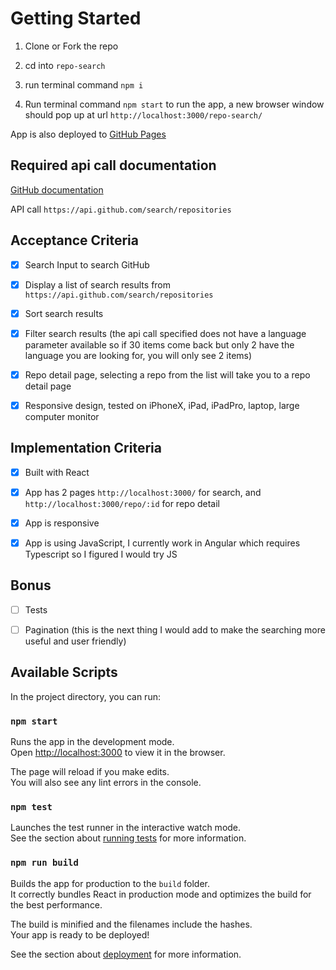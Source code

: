 # Getting Started

1) Clone or Fork the repo

2) cd into `repo-search`

3) run terminal command ```npm i```

4) Run terminal command ```npm start``` to run the app, a new browser window should pop up at url `http://localhost:3000/repo-search/`

App is also deployed to [GitHub Pages](https://nathan-froeh.github.io/repo-search/)


## Required api call documentation

[GitHub documentation](https://docs.github.com/en/rest/reference/search#search-repositories)

API call `https://api.github.com/search/repositories`

## Acceptance Criteria

- [x] Search Input to search GitHub
- [x] Display a list of search results from `https://api.github.com/search/repositories`
- [x] Sort search results
- [x] Filter search results (the api call specified does not have a language parameter available so if 30 items come back but only 2 have the language you are looking for, you will only see 2 items)
- [x] Repo detail page, selecting a repo from the list will take you to a repo detail page
- [x] Responsive design, tested on iPhoneX, iPad, iPadPro, laptop, large computer monitor


## Implementation Criteria

- [x] Built with React
- [x] App has 2 pages `http://localhost:3000/` for search, and `http://localhost:3000/repo/:id` for repo detail
- [x] App is responsive
- [x] App is using JavaScript, I currently work in Angular which requires Typescript so I figured I would try JS


## Bonus

- [ ] Tests
- [ ] Pagination (this is the next thing I would add to make the searching more useful and user friendly)


## Available Scripts

In the project directory, you can run:

### `npm start`

Runs the app in the development mode.\
Open [http://localhost:3000](http://localhost:3000) to view it in the browser.

The page will reload if you make edits.\
You will also see any lint errors in the console.

### `npm test`

Launches the test runner in the interactive watch mode.\
See the section about [running tests](https://facebook.github.io/create-react-app/docs/running-tests) for more information.

### `npm run build`

Builds the app for production to the `build` folder.\
It correctly bundles React in production mode and optimizes the build for the best performance.

The build is minified and the filenames include the hashes.\
Your app is ready to be deployed!

See the section about [deployment](https://facebook.github.io/create-react-app/docs/deployment) for more information.

